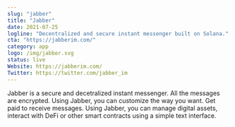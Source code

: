 ```yaml
---
slug: "jabber"
title: "Jabber"
date: 2021-07-25
logline: "Decentralized and secure instant messenger built on Solana."
cta: "https://jabberim.com/"
category: app
logo: /img/jabber.svg
status: live
Website: https://jabberim.com/
Twitter: https://twitter.com/jabber_im
---
```


Jabber is a secure and decetralized instant messenger. All the messages are encrypted. Using Jabber, you can customize the way you want. Get paid to receive messages. Using Jabber, you can manage digital assets, interact with DeFi or other smart contracts using a simple text interface.
